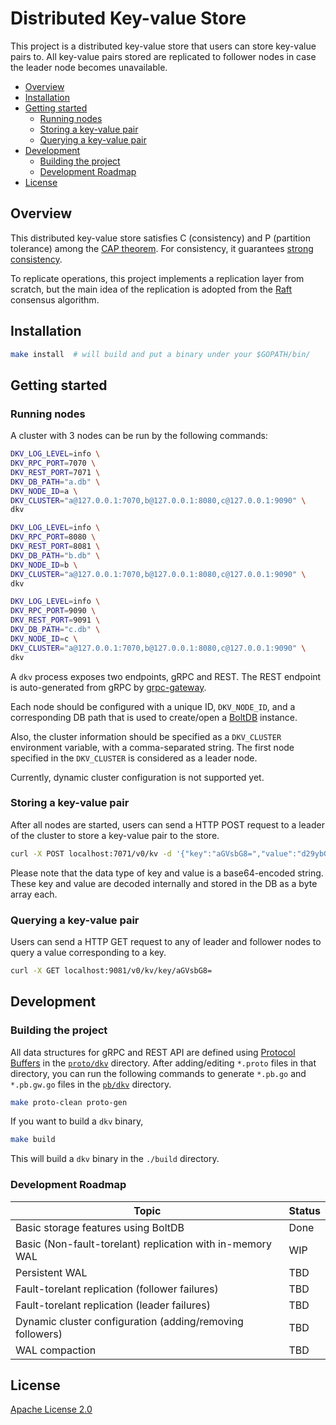 # Distributed Key-value Store

This project is a distributed key-value store that users can store key-value pairs to.
All key-value pairs stored are replicated to follower nodes in case the leader node becomes unavailable.

* [Overview](#overview)
* [Installation](#installation)
* [Getting started](#getting-started)
    * [Running nodes](#running-nodes)
    * [Storing a key-value pair](#storing-a-key-value-pair)
    * [Querying a key-value pair](#querying-a-key-value-pair)
* [Development](#development)
    * [Building the project](#building-the-project)
    * [Development Roadmap](#development-roadmap)
* [License](#license)


## Overview

This distributed key-value store satisfies C (consistency) and P (partition tolerance) among the [CAP theorem](https://en.wikipedia.org/wiki/CAP_theorem).
For consistency, it guarantees [strong consistency](https://en.wikipedia.org/wiki/Strong_consistency).

To replicate operations, this project implements a replication layer from scratch,
but the main idea of the replication is adopted from the [Raft](https://raft.github.io/) consensus algorithm.


## Installation

```bash
make install  # will build and put a binary under your $GOPATH/bin/
```


## Getting started

### Running nodes

A cluster with 3 nodes can be run by the following commands:
```bash
DKV_LOG_LEVEL=info \
DKV_RPC_PORT=7070 \
DKV_REST_PORT=7071 \
DKV_DB_PATH="a.db" \
DKV_NODE_ID=a \
DKV_CLUSTER="a@127.0.0.1:7070,b@127.0.0.1:8080,c@127.0.0.1:9090" \
dkv

DKV_LOG_LEVEL=info \
DKV_RPC_PORT=8080 \
DKV_REST_PORT=8081 \
DKV_DB_PATH="b.db" \
DKV_NODE_ID=b \
DKV_CLUSTER="a@127.0.0.1:7070,b@127.0.0.1:8080,c@127.0.0.1:9090" \
dkv

DKV_LOG_LEVEL=info \
DKV_RPC_PORT=9090 \
DKV_REST_PORT=9091 \
DKV_DB_PATH="c.db" \
DKV_NODE_ID=c \
DKV_CLUSTER="a@127.0.0.1:7070,b@127.0.0.1:8080,c@127.0.0.1:9090" \
dkv
```

A `dkv` process exposes two endpoints, gRPC and REST. The REST endpoint is auto-generated from gRPC by [grpc-gateway](https://github.com/grpc-ecosystem/grpc-gateway).

Each node should be configured with a unique ID, `DKV_NODE_ID`, and a corresponding DB path that is used to create/open a [BoltDB](https://github.com/etcd-io/bbolt) instance.

Also, the cluster information should be specified as a `DKV_CLUSTER` environment variable, with a comma-separated string.
The first node specified in the `DKV_CLUSTER` is considered as a leader node.

Currently, dynamic cluster configuration is not supported yet.

### Storing a key-value pair

After all nodes are started, users can send a HTTP POST request to a leader of the cluster to store a key-value pair to the store.
```bash
curl -X POST localhost:7071/v0/kv -d '{"key":"aGVsbG8=","value":"d29ybGQ="}'
```
Please note that the data type of key and value is a base64-encoded string.
These key and value are decoded internally and stored in the DB as a byte array each.

### Querying a key-value pair

Users can send a HTTP GET request to any of leader and follower nodes to query a value corresponding to a key. 
```bash
curl -X GET localhost:9081/v0/kv/key/aGVsbG8=
```


## Development

### Building the project

All data structures for gRPC and REST API are defined using [Protocol Buffers](https://developers.google.com/protocol-buffers) in the [`proto/dkv`](./proto/dkv) directory.
After adding/editing `*.proto` files in that directory, you can run the following commands to generate `*.pb.go` and `*.pb.gw.go` files in the [`pb/dkv`](./pb/dkv) directory.
```bash
make proto-clean proto-gen
```

If you want to build a `dkv` binary,
```bash
make build
```
This will build a `dkv` binary in the `./build` directory.

### Development Roadmap

| Topic                                                     | Status |
|-----------------------------------------------------------|--------|
| Basic storage features using BoltDB                       | Done   |
| Basic (Non-fault-torelant) replication with in-memory WAL | WIP    |
| Persistent WAL                                            | TBD    |
| Fault-torelant replication (follower failures)            | TBD    | 
| Fault-torelant replication (leader failures)              | TBD    | 
| Dynamic cluster configuration (adding/removing followers) | TBD    | 
| WAL compaction                                            | TBD    |


## License

[Apache License 2.0](./LICENSE)